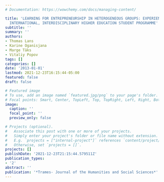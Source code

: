```yaml
---
# Documentation: https://wowchemy.com/docs/managing-content/

title: 'LEARNING FOR ENTREPRENEURSHIP IN HETEROGENEOUS GROUPS: EXPERIENCES FROM AN
  INTERNATIONAL, INTERDISCIPLINARY HIGHER EDUCATION STUDENT PROGRAMME'
subtitle: ''
summary: ''
authors:
- Thomas Lans
- Karine Oganisjana
- Marge Täks
- Vitaliy Popov
tags: []
categories: []
date: '2013-01-01'
lastmod: 2021-12-23T16:15:44-05:00
featured: false
draft: false

# Featured image
# To use, add an image named `featured.jpg/png` to your page's folder.
# Focal points: Smart, Center, TopLeft, Top, TopRight, Left, Right, BottomLeft, Bottom, BottomRight.
image:
  caption: ''
  focal_point: ''
  preview_only: false

# Projects (optional).
#   Associate this post with one or more of your projects.
#   Simply enter your project's folder or file name without extension.
#   E.g. `projects = ["internal-project"]` references `content/project/deep-learning/index.md`.
#   Otherwise, set `projects = []`.
projects: []
publishDate: '2021-12-23T21:15:44.579511Z'
publication_types:
- '2'
abstract: ''
publication: '*Trames- Journal of the Humanities and Social Sciences*'
---
```

